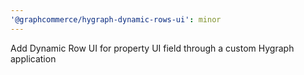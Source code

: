 ```yaml
---
'@graphcommerce/hygraph-dynamic-rows-ui': minor
---
```


Add Dynamic Row UI for property UI field through a custom Hygraph application
